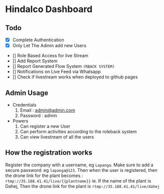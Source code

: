 # Hindalco Dashboard

## Todo 
- [x] Complete Authentication
- [x] Only Let The Admin add new Users
- [] Role Based Access for live Stream
- [] Add Report System
- [] Report Generated Flow System `(RBACK SYSTEM)`
- [] Notifications on Live Feed via Whatsapp
- [] Check if livestream works when deployed to github pages

## Admin Usage
- Credentials
    1. Email : admin@admin.com
    2. Password : admin
- Powers
    1. Can register a new User
    2. Can perform activities according to the roleback system
    3. Can view livestream of all the users

## How the registration works
Register the company with a username, eg `Lapanga`.
Make sure to add a secure password: eg `lapanga@123`.
Then when the user is registered, then the drone link for the plant becomes : `rtmp://35.188.41.41/live/{{plantname}}`
ie. If the name of the plant is Dahej, Then the drone link for the plant is `rtmp://35.188.41.41/live/dahej`